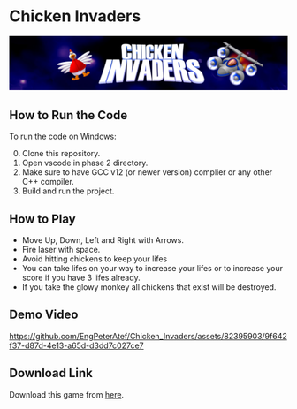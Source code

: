 # Chicken Invaders

![images](chicken_invaders.png)

## How to Run the Code

To run the code on Windows:

0. Clone this repository.
1. Open vscode in phase 2 directory.
2. Make sure to have GCC v12 (or newer version) complier or any other C++ compiler.
3. Build and run the project.

## How to Play

- Move Up, Down, Left and Right with Arrows.
- Fire laser with space.
- Avoid hitting chickens to keep your lifes
- You can take lifes on your way to increase your lifes or to increase your score if you have 3 lifes already.
- If you take the glowy monkey all chickens that exist will be destroyed.

## Demo Video

https://github.com/EngPeterAtef/Chicken_Invaders/assets/82395903/9f642f37-d87d-4e13-a65d-d3dd7c027ce7


## Download Link

Download this game from [here]().
